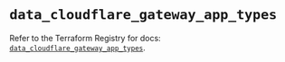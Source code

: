 # `data_cloudflare_gateway_app_types`

Refer to the Terraform Registry for docs: [`data_cloudflare_gateway_app_types`](https://registry.terraform.io/providers/cloudflare/cloudflare/4.49.1/docs/data-sources/gateway_app_types).
